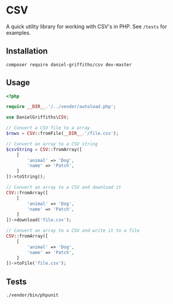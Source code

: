 # CSV

A quick utility library for working with CSV's in PHP. See `/tests` for examples.

## Installation

```
composer require daniel-griffiths/csv dev-master
```

## Usage

```PHP
<?php

require __DIR__.'/../vendor/autoload.php';

use DanielGriffiths\CSV;

// Convert a CSV file to a array
$rows = CSV::fromFile(__DIR__.'/file.csv');

// Convert an array to a CSV string
$csvString = CSV::fromArray([
    [
        'animal' => 'Dog',
        'name' => 'Patch',
    ]
])->toString();

// Convert an array to a CSV and download it
CSV::fromArray([
    [
        'animal' => 'Dog',
        'name' => 'Patch',
    ]
])->download('file.csv');

// Convert an array to a CSV and write it to a file
CSV::fromArray([
    [
        'animal' => 'Dog',
        'name' => 'Patch',
    ]
])->toFile('file.csv');

```

## Tests

`./vendor/bin/phpunit`
